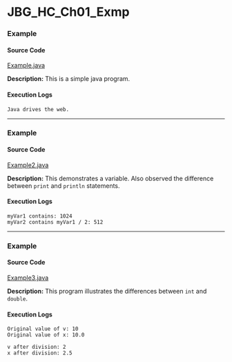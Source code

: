 # JBG_HC_Ch01_Exmp

### Example

#### Source Code
[Example.java](./Example.java)

**Description:** This is a simple java program.

#### Execution Logs

```
Java drives the web.
```

---

### Example

#### Source Code
[Example2.java](./Example2.java)

**Description:** This demonstrates a variable. Also observed the difference between `print` and `println` statements.

#### Execution Logs

```
myVar1 contains: 1024
myVar2 contains myVar1 / 2: 512
```

--- 

### Example

#### Source Code
[Example3.java](./Example3.java)

**Description:** This program illustrates the differences between `int` and `double`.

#### Execution Logs

```
Original value of v: 10
Original value of x: 10.0

v after division: 2
x after division: 2.5
```
